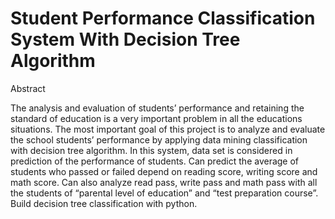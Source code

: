 # Student Performance Classification System With Decision Tree Algorithm

Abstract

The analysis and evaluation of students’ performance and retaining the standard of education is a very important problem in all the educations situations.
The most important goal of this project is to analyze and evaluate the school students’ performance by applying data mining classification with decision tree algorithm.
In this system, data set is considered in prediction of the performance of students.
Can predict the average of students who passed or failed depend on reading score, writing score and math score.
Can also analyze read pass, write pass and math pass with all the students of “parental level of education” and “test preparation course”.
Build decision tree classification with python.


